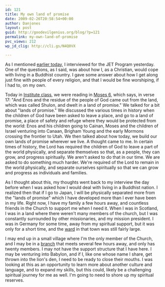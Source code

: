 ```yaml
---
id: 121
title: My own land of promise
date: 2009-02-26T20:58:54+00:00
author: Danjones
layout: post
guid: http://goodevilgenius.org/blog/?p=121
permalink: my-own-land-of-promise
pvc_views: 212
wp_jd_clig: http://cli.gs/N4Q0VX

---
```

As I mentioned [earlier today](http://goodevilgenius.org/blog/2009/02/26/jet-interview/), I interviewed for the JET Program yesterday. One of the questions, as I said, was about how I, as a Christian, would cope with living in a Buddhist country. I gave some answer about how I get along just fine with people of every religion, and that I would be fine worshiping, if I had to, on my own.

Today in [Institute class](http://institute.lds.org/), we were reading in [Moses 6](http://scriptures.lds.org/en/moses/6/17#17), which says, in verse 17: "And Enos and the residue of the people of God came out from the land, which was called Shulon, and dwelt in a land of promise." We talked for a bit about "lands of promise." We discussed the various times in history when the children of God have been asked to leave a place, and go to a land of promise, a place of safety and refuge where they would be protected from the world: Enos and his children going to Cainan, Moses and the children of Israel venturing into Canaan, Brigham Young and the early Mormons crossing the frontier to Utah. We then talked about how today, we build our own lands of promise wherever we live. A thought came to me. In certain times of history, the Lord has required the children of God to leave a part of the world physically, and separate themselves so that, as a people, they can grow, and progress spiritually. We aren't asked to do that in our time. We are asked to do something much harder. We're required of the Lord to remain in the world physically, and separate ourselves spiritually so that we can grow and progress as individuals and families.

As I thought about this, my thoughts went back to my interview the day before when I was asked how I would deal with living in a Buddhist nation. I realized then that if I go to Japan, I will be physically separated more from the "lands of promise" which I have developed more than I ever have been in my life. Right now, I have my family a few hours away, and countless friends in the Church to support me when I need it. When I was in Scotland, I was in a land where there weren't many members of the church, but I was constantly surrounded by other missionaries, and my mission president. I was in Germany for some time, away from my spiritual support, but it was only for a short time, and the [ward](http://mormon.org/mormonorg/eng/basic-beliefs/glossary/glossary-definition/ward) in that town was still fairly large.

I may end up in a small village where I'm the only member of the Church, and I may be in a [branch](http://mormon.org/mormonorg/eng/basic-beliefs/glossary/glossary-definition/branch) that meets several few hours away, and only has twenty members. I may not have the support structure that I have here. I may be venturing into Babylon, and if I, like one whose name I share, get thrown into the lion's den, I need to be ready to close their mouths. I was looking at this as an opportunity to learn more about another culture and language, and to expand my skills, but this could, likely be a challenging spiritual journey for me as well. I'm going to need to shore up my spiritual reserves.
